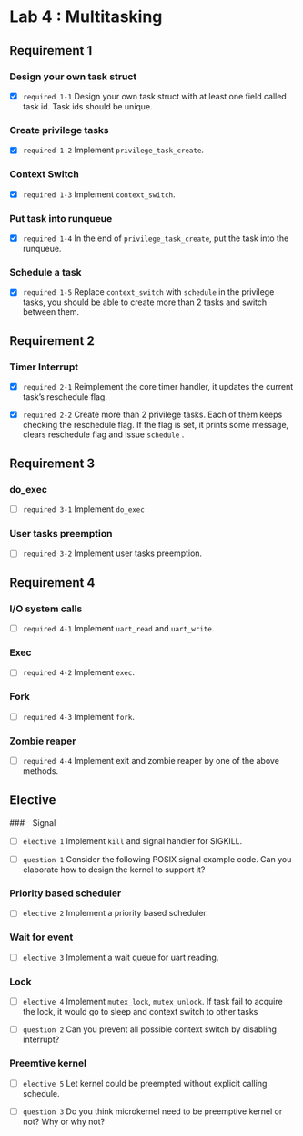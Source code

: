 # Lab 4 : Multitasking

## Requirement 1
### Design your own task struct
- [x] `required 1-1` Design your own task struct with at least one field called task id. Task ids should be unique.

### Create privilege tasks
- [x] `required 1-2` Implement `privilege_task_create`.

### Context Switch
- [x] `required 1-3` Implement `context_switch`.

### Put task into runqueue
- [x] `required 1-4` In the end of `privilege_task_create`, put the task into the runqueue.

### Schedule a task
- [x] `required 1-5` Replace `context_switch` with `schedule` in the privilege tasks, you should be able to create more than 2 tasks and switch between them.


## Requirement 2

### Timer Interrupt
- [x] `required 2-1` Reimplement the core timer handler, it updates the current task’s reschedule flag.
- [x] `required 2-2` Create more than 2 privilege tasks. Each of them keeps checking the reschedule flag. If the flag is set, it prints some message, clears reschedule flag and issue `schedule` .


## Requirement 3

### do_exec
- [ ] `required 3-1` Implement `do_exec`

### User tasks preemption
- [ ] `required 3-2` Implement user tasks preemption.


## Requirement 4

### I/O system calls
- [ ] `required 4-1` Implement `uart_read` and `uart_write`.

### Exec
- [ ] `required 4-2` Implement `exec`.

### Fork
- [ ] `required 4-3` Implement `fork`.

### Zombie reaper
- [ ] `required 4-4` Implement exit and zombie reaper by one of the above methods.



## Elective

###　Signal
- [ ] `elective 1` Implement `kill` and signal handler for SIGKILL.

- [ ] `question 1` Consider the following POSIX signal example code. Can you elaborate how to design the kernel to support it?

### Priority based scheduler
- [ ] `elective 2` Implement a priority based scheduler.

### Wait for event

- [ ] `elective 3` Implement a wait queue for uart reading.

### Lock
- [ ] `elective 4` Implement `mutex_lock`, `mutex_unlock`. If task fail to acquire the lock, it would go to sleep and context switch to other tasks

- [ ] `question 2` Can you prevent all possible context switch by disabling interrupt?

### Preemtive kernel

- [ ] `elective 5` Let kernel could be preempted without explicit calling schedule.

- [ ] `question 3` Do you think microkernel need to be preemptive kernel or not? Why or why not?
